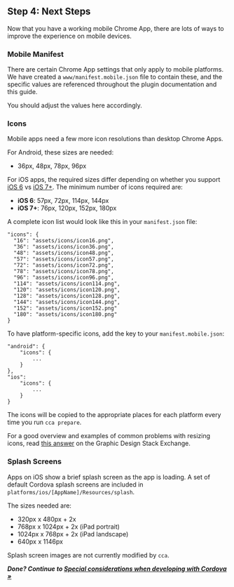 ## Step 4: Next Steps

Now that you have a working mobile Chrome App, there are lots of ways to improve the experience on mobile devices.

### Mobile Manifest

There are certain Chrome App settings that only apply to mobile platforms.  We have created a `www/manifest.mobile.json` file to contain these, and the specific values are referenced throughout the plugin documentation and this guide.

You should adjust the values here accordingly.

### Icons

Mobile apps need a few more icon resolutions than desktop Chrome Apps.

For Android, these sizes are needed:

* 36px, 48px, 78px, 96px

For iOS apps, the required sizes differ depending on whether you support 
[iOS 6](https://developer.apple.com/library/ios/qa/qa1686/_index.html) vs 
[iOS 7+](https://developer.apple.com/library/ios/documentation/userexperience/conceptual/mobilehig/IconMatrix.html). The minimum number of icons required are:

* **iOS 6**: 57px, 72px, 114px, 144px
* **iOS 7+**: 76px, 120px, 152px, 180px

A complete icon list would look like this in your `manifest.json` file:

    "icons": {
      "16": "assets/icons/icon16.png",
      "36": "assets/icons/icon36.png",
      "48": "assets/icons/icon48.png",
      "57": "assets/icons/icon57.png",
      "72": "assets/icons/icon72.png",
      "78": "assets/icons/icon78.png",
      "96": "assets/icons/icon96.png",
      "114": "assets/icons/icon114.png",
      "120": "assets/icons/icon120.png",
      "128": "assets/icons/icon128.png",
      "144": "assets/icons/icon144.png",
      "152": "assets/icons/icon152.png"
      "180": "assets/icons/icon180.png"
    }

To have platform-specific icons, add the key to your `manifest.mobile.json`:

    "android": {
        "icons": {
            ...
        }
    },
    "ios":
        "icons": {
            ...
        }
    }

The icons will be copied to the appropriate places for each platform every time you run `cca prepare`.

For a good overview and examples of common problems with resizing icons, read [this answer](http://graphicdesign.stackexchange.com/questions/5269/how-to-resize-icon-sets-in-photoshop/5271#5271) on the Graphic Design Stack Exchange.

### Splash Screens

Apps on iOS show a brief splash screen as the app is loading. A set of default Cordova splash screens are included in `platforms/ios/[AppName]/Resources/splash`.  

The sizes needed are:

* 320px x 480px + 2x
* 768px x 1024px + 2x (iPad portrait)
* 1024px x 768px + 2x (iPad landscape)
* 640px x 1146px

Splash screen images are not currently modified by `cca`.

_**Done? Continue to [Special considerations when developing with Cordova &raquo;](CordovaConsiderations.md)**_

